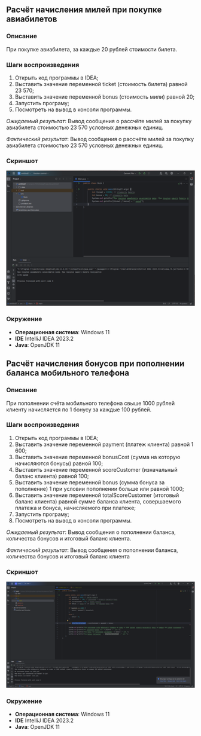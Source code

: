 **<h2>Расчёт начисления милей при покупке авиабилетов</h2>**

**<h3>Описание</h3>**
При покупке авиабилета, за каждые 20 рублей стоимости билета.

**<h3>Шаги воспроизведения</h3>**

1. Открыть код программы в IDEA;
2. Выставить значение переменной ticket (стоимость билета) равной 23 570;
3. Выставить значение переменной bonus (стоимость мили) равной 20;
4. Запустить програму;
5. Посмотреть на вывод в консоли программы.

*Ожидаемый результат*: Вывод сообщения о рассчёте милей за покупку авиабилета стоимостью 23 570 условных денежных единиц.

*Фактический результат*: Вывод сообщения о рассчёте милей за покупку авиабилета стоимостью 23 570 условных денежных единиц.

**<h3>Скриншот</h3>**
![Alt text](image.png)

**<h3>Окружение</h3>**

- **Операционная система**: Windows 11
- **IDE** IntelliJ IDEA 2023.2 
- **Java**: OpenJDK 11



**<h2>Расчёт начисления бонусов при пополнении баланса мобильного телефона </h2>**

**<h3>Описание</h3>**
При пополнении счёта мобильного телефона свыше 1000 рублей клиенту начисляется по 1 бонусу за каждые 100 рублей.

**<h3>Шаги воспроизведения</h3>**

1. Открыть код программы в IDEA;
2. Выставить значение переменной payment (платеж клиента) равной 1 600;
3. Выставить значение переменной bonusCost (сумма на которую начисляются бонусы) равной 100;
4. Выставить значение переменной scoreCustomer (изначальный баланс клиента) равной 100;
5. Выставить значение переменной bonus (сумма бонуса за пополнение) 1 при условии пополнении больше или равной 1000;
6. Выставить значение переменной totalScoreCustomer (итоговый баланс клиента) равной сумме баланса клиента, совершаемого платежа и бонуса, начисляемого при платеже;
7. Запустить програму;
8. Посмотреть на вывод в консоли программы.

*Ожидаемый результат*: Вывод сообщения о пополнении баланса, количества бонусов и итоговый баланс клиента.

*Фактический результат*: Вывод сообщения о пополнении баланса, количества бонусов и итоговый баланс клиента

**<h3>Скриншот</h3>**
![Alt text](image-1.png)

**<h3>Окружение</h3>**

- **Операционная система**: Windows 11
- **IDE** IntelliJ IDEA 2023.2 
- **Java**: OpenJDK 11